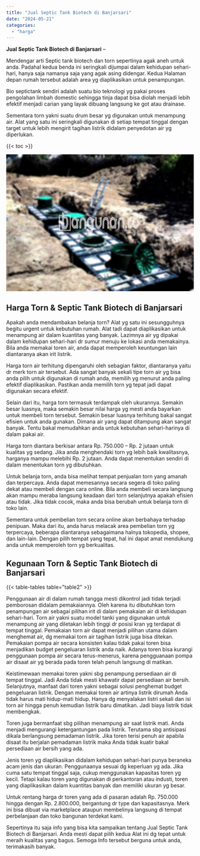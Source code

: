 ```yaml
---
title: "Jual Septic Tank Biotech di Banjarsari"
date: "2024-05-21"
categories: 
  - "harga"
---
```


**Jual Septic Tank Biotech di Banjarsari** –

Mendengar arti Septic tank biotech dan torn sepertinya agak aneh untuk anda. Padahal kedua benda ini seringkali dijumpai dalam kehidupan sehari-hari, hanya saja namanya saja yang agak asing didengar. Kedua Halaman depan rumah tersebut adalah area yg diaplikasikan untuk penampungan.

Bio septictank sendiri adalah suatu bio teknologi yg pakai proses pengolahan limbah domestic sehingga tinja dapat bisa diolah menjadi lebih efektif menjadi carian yang layak dibuang langsung ke got atau drainase.

Sementara torn yakni suatu drum besar yg digunakan untuk menampung air. Alat yang satu ini seringkali digunakan di setiap tempat tinggal dengan target untuk lebih mengirit tagihan listrik didalam penyedotan air yg diperlukan.

{{< toc >}}

![Jual Septic Tank Biotech di Banjarsari](/images/jual-bio-septictank-42.png)

## Harga Torn & Septic Tank Biotech di Banjarsari

Apakah anda mendambakan belanja torn? Alat yg satu ini sesungguhnya begitu urgent untuk kebutuhan rumah. Alat tadi dapat diaplikasikan untuk menampung air dalam kuantitas yang banyak. Lazimnya air yg dipakai dalam kehidupan sehari-hari dr sumur menuju ke lokasi anda memakainya. Bila anda memakai toren air, anda dapat memperoleh keuntungan lain diantaranya akan irit listrik.

Harga torn air terhitung dipengaruhi oleh sebagian faktor, diantaranya yaitu dr merk torn air tersebut. Ada sangat banyak sekali tipe torn air yg bisa anda pilih untuk digunakan di rumah anda, memilih yg menurut anda paling efektif diaplikasikan. Pastikan anda memilih torn yg tepat jadi dapat digunakan secara efektif.

Selain dari itu, harga torn termasuk terdampak oleh ukurannya. Semakin besar luasnya, maka semakin besar nilai harga yg mesti anda bayarkan untuk membeli torn tersebut. Semakin besar luasnya terhitung bakal sangat efisien untuk anda gunakan. Dimana air yang dapat ditampung akan sangat banyak. Tentu bakal memudahkan anda untuk kebutuhan sehari-harinya di dalam pakai air.

Harga torn diantara berkisar antara Rp. 750.000 – Rp. 2 jutaan untuk kualitas yg sedang. Jika anda menghendaki torn yg lebih baik kwalitasnya, harganya mampu melebihi Rp. 2 jutaan. Anda dapat menentukan sendiri di dalam menentukan torn yg dibutuhkan.

Untuk belanja torn, anda bisa melihat tempat penjualan torn yang amanah dan terpercaya. Anda dapat memesannya secara segera di toko paling dekat atau membeli dengan cara online. Bila anda membeli secara langsung akan mampu meraba langsung keadaan dari torn selanjutnya apakah efisien atau tidak. Jika tidak cocok, maka anda bisa berubah untuk belanja torn di toko lain.

Sementara untuk pembelian torn secara online akan berbahaya terhadap penipuan. Maka dari itu, anda harus melacak area pembelian torn yg terpercaya, beberapa diantaranya sebagaimana halnya tokopedia, shopee, dan lain-lain. Dengan pilih tempat yang tepat, hal ini dapat amat mendukung anda untuk memperoleh torn yg berkualitas.

## Kegunaan Torn & Septic Tank Biotech di Banjarsari

{{< table-tables table="table2" >}}

Penggunaan air di dalam rumah tangga mesti dikontrol jadi tidak terjadi pemborosan didalam pemakaiannya. Oleh karena itu dibutuhkan torn penampungan air sebagai pilihan irit di dalam pemakaian air di kehidupan sehari-hari. Torn air yakni suatu model tanki yang digunakan untuk menampung air yang diletakan lebih tinggi dr posisi kran yg terdapat di tempat tinggal. Pemakaian torn air dapat menjadi pilihan utama dalam menghemat air, dg memakai torn air tagihan listrik juga bisa ditekan. Pemakaian pompa air secara konsisten kalau tidak pakai toren bisa menjadikan budget pengeluaran listrik anda naik. Adanya toren bisa kurangi penggunaan pompa air secara terus-menerus, karena pengguanaan pompa air disaat air yg berada pada toren telah penuh langsung di matikan.

Keistimewaan memakai toren yakni sbg penampung persediaan air di tempat tinggal. Jadi Anda tidak mesti khawatir dapat persediaan air bersih. Selanjutnya, manfaat dari toren yakni sebagai solusi penghemat budget pengeluaran listrik. Dengan memakai toren air artinya listrik dirumah Anda tidak harus mati hidup-mati hidup. Hanya dg menyalakan listri sekali dan isi torn air hingga penuh kemudian listrik baru dimatikan. Jadi biaya listrik tidak membengkak.

Toren juga bermanfaat sbg pilihan menampung air saat listrik mati. Anda menjadi mengurangi ketergantungan pada listrik. Terutama sbg antisipasi dikala berlangsung pemadaman listrik. Jika toren terisi penuh air apabila disaat itu berjalan pemadaman listrik maka Anda tidak kuatir bakal persediaan air bersih yang ada.

Jenis toren yg diaplikasikan didalam kehidupan sehari-hari punya beraneka acam jenis dan ukuran. Penggunaanya sesuai dg keperluan yg ada. Jika cuma satu tempat tinggal saja, cukup menggunakan kapasitas toren yg kecil. Tetapi kalau toren yang digunakan di perkantoran atau industi, toren yang diaplikasikan dalam kuantitas banyak dan memiliki ukuran yg besar.

Untuk rentang harga dr toren yang ada di pasaran adalah Rp. 750.000 hingga dengan Rp. 2.800.000, bergantung dr type dan kapasitasnya. Merk ini bisa dibuat via marketplace ataupun membelinya langsung di tempat perbelanjaan dan toko bangunan terdekat kami.

Sepertinya itu saja info yang bisa kita sampaikan tentang Jual Septic Tank Biotech di Banjarsari. Anda mesti dapat pilih kedua Alat ini dg tepat untuk meraih kualitas yang bagus. Semoga Info tersebut berguna untuk anda, terimakasih banyak.
